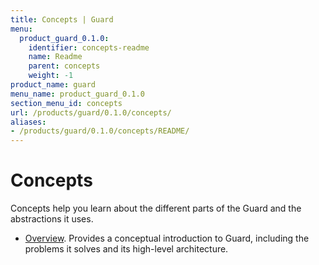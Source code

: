 ```yaml
---
title: Concepts | Guard
menu:
  product_guard_0.1.0:
    identifier: concepts-readme
    name: Readme
    parent: concepts
    weight: -1
product_name: guard
menu_name: product_guard_0.1.0
section_menu_id: concepts
url: /products/guard/0.1.0/concepts/
aliases:
- /products/guard/0.1.0/concepts/README/
---
```


# Concepts

Concepts help you learn about the different parts of the Guard and the abstractions it uses.

- [Overview](/products/guard/0.1.0/concepts/overview). Provides a conceptual introduction to Guard, including the problems it solves and its high-level architecture.
